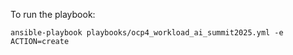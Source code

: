 To run the playbook:

`ansible-playbook playbooks/ocp4_workload_ai_summit2025.yml -e ACTION=create`
